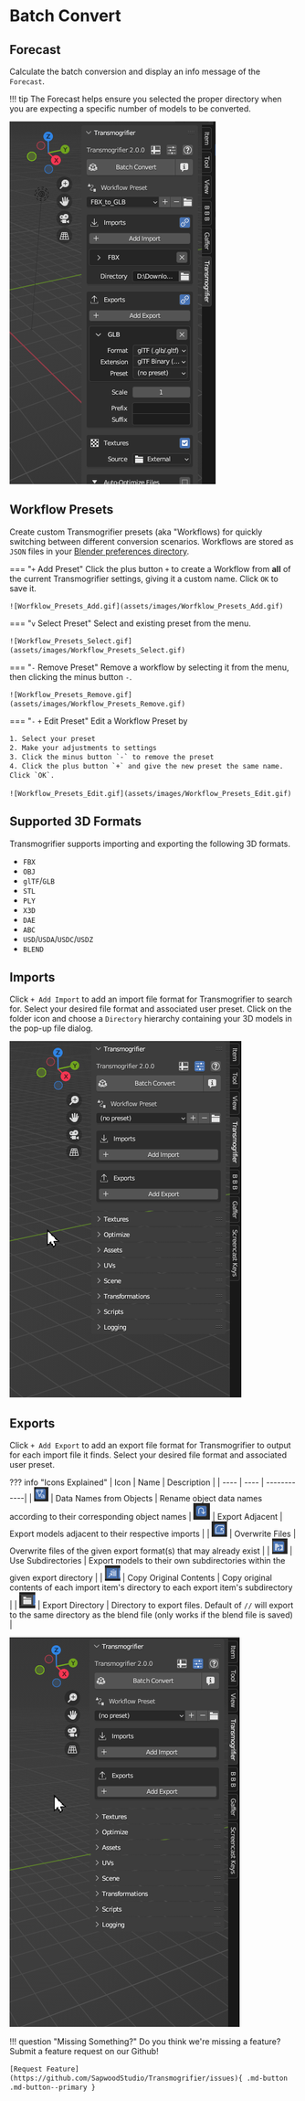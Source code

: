 # Batch Convert


## Forecast
Calculate the batch conversion and display an info message of the `Forecast`.

!!! tip
    The Forecast helps ensure you selected the proper directory when you are expecting a specific number of models to be converted.

![Getting_started_Quickstart_Demo_3.gif](assets/images/Getting_started_Quickstart_Demo_5.gif)

## Workflow Presets
Create custom Transmogrifier presets (aka "Workflows) for quickly switching between different conversion scenarios.  Workflows are stored as `JSON` files in your [Blender preferences directory](https://sapwoodstudio.github.io/Transmogrifier/faq/#where-is-transmogrifier-installed-on-my-computer). 

=== "`+` Add Preset"
    Click the plus button `+` to create a Workflow from **all** of the current Transmogrifier settings, giving it a custom name.  Click `OK` to save it.

    ![Worfklow_Presets_Add.gif](assets/images/Worfklow_Presets_Add.gif)

=== "`v` Select Preset"
    Select and existing preset from the menu.

    ![Workflow_Presets_Select.gif](assets/images/Workflow_Presets_Select.gif)

=== "`-` Remove Preset"
    Remove a workflow by selecting it from the menu, then clicking the minus button `-`.

    ![Workflow_Presets_Remove.gif](assets/images/Workflow_Presets_Remove.gif)

=== "`-` `+` Edit Preset"
    Edit a Workflow Preset by 

    1. Select your preset
    2. Make your adjustments to settings
    3. Click the minus button `-` to remove the preset
    4. Click the plus button `+` and give the new preset the same name.  Click `OK`.

    ![Workflow_Presets_Edit.gif](assets/images/Workflow_Presets_Edit.gif)


## Supported 3D Formats
Transmogrifier supports importing and exporting the following 3D formats.

- `FBX`
- `OBJ`
- `glTF`/`GLB`
- `STL`
- `PLY`
- `X3D`
- `DAE`
- `ABC`
- `USD`/`USDA`/`USDC`/`USDZ`
- `BLEND`


## Imports
Click `+ Add Import` to add an import file format for Transmogrifier to search for.  Select your desired file format and associated user preset.  Click on the folder icon and choose a `Directory` hierarchy containing your 3D models in the pop-up file dialog.

![Features_Imports.gif](assets/images/Features_Imports.gif)


## Exports
Click `+ Add Export` to add an export file format for Transmogrifier to output for each import file it finds.  Select your desired file format and associated user preset.

??? info "Icons Explained"
    | Icon | Name | Description | 
    | ---- | ---- | ------------|
    | ![Data_Names_from_Objects.png](assets/images/Data_Names_from_Objects.png) | Data Names from Objects | Rename object data names according to their corresponding object names 
    | ![Export_Adjacent.png](assets/images/Export_Adjacent.png) | Export Adjacent | Export models adjacent to their respective imports |
    | ![Overwrite_Files.png](assets/images/Overwrite_Files.png) | Overwrite Files | Overwrite files of the given export format(s) that may already exist |
    | ![Use_Subdirectories.png](assets/images/Use_Subdirectories.png) | Use Subdirectories | Export models to their own subdirectories within the given export directory |
    | ![Copy_Original_Contents.png](assets/images/Copy_Original_Contents.png) | Copy Original Contents | Copy original contents of each import item's directory to each export item's subdirectory |
    | ![Export_Directory.png](assets/images/Export_Directory.png) | Export Directory | Directory to export files. Default of `//` will export to the same directory as the blend file (only works if the blend file is saved) |


![Features_Exports.gif](assets/images/Features_Exports.gif)





!!! question "Missing Something?"
    Do you think we're missing a feature?  Submit a feature request on our Github!

    [Request Feature](https://github.com/SapwoodStudio/Transmogrifier/issues){ .md-button .md-button--primary }